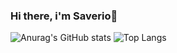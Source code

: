 ### Hi there, i'm Saverio👋

![Anurag's GitHub stats](https://github-readme-stats.vercel.app/api?username=Ranchoo28&show_icons=true&theme=merko)
![Top Langs](https://github-readme-stats.vercel.app/api/top-langs/?username=anuraghazra&layout=compact)


<!--
**Ranchoo28/Ranchoo28** is a ✨ _special_ ✨ repository because its `README.md` (this file) appears on your GitHub profile.

Here are some ideas to get you started:

- 🔭 I’m currently working on ...
- 🌱 I’m currently learning ...
- 👯 I’m looking to collaborate on ...
- 🤔 I’m looking for help with ...
- 💬 Ask me about ...
- 📫 How to reach me: ...
- 😄 Pronouns: ...
- ⚡ Fun fact: ...
-->






